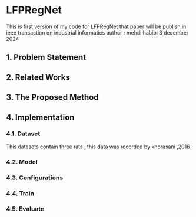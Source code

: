 # LFPRegNet 
This is first version of my code for LFPRegNet that paper will be publish in ieee transaction on industrial informatics 
author : mehdi habibi 
 3 december 2024 

## 1. Problem Statement

## 2. Related Works

## 3. The Proposed Method
   
## 4. Implementation
   
### 4.1. Dataset
This datasets contain three rats , this data was recorded by khorasani ,2016

### 4.2. Model
### 4.3. Configurations
### 4.4. Train
### 4.5. Evaluate
   


